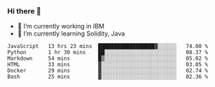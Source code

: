 ### Hi there 👋

<!--
**mathcodeman/mathcodeman** is a ✨ _special_ ✨ repository because its `README.md` (this file) appears on your GitHub profile.

Here are some ideas to get you started:

- 🔭 I’m currently working on ...
- 🌱 I’m currently learning ...
- 👯 I’m looking to collaborate on ...
- 🤔 I’m looking for help with ...
- 💬 Ask me about ...
- 📫 How to reach me: ...
- 😄 Pronouns: ...
- ⚡ Fun fact: ...
-->

- 🔭 I’m currently working in IBM
- 🌱 I’m currently learning Solidity, Java

<!--START_SECTION:waka-->

```text
JavaScript   13 hrs 23 mins  ██████████████████▓░░░░░░   74.00 %
Python       1 hr 30 mins    ██░░░░░░░░░░░░░░░░░░░░░░░   08.37 %
Markdown     54 mins         █▒░░░░░░░░░░░░░░░░░░░░░░░   05.02 %
HTML         33 mins         ▓░░░░░░░░░░░░░░░░░░░░░░░░   03.05 %
Docker       29 mins         ▓░░░░░░░░░░░░░░░░░░░░░░░░   02.74 %
Bash         25 mins         ▓░░░░░░░░░░░░░░░░░░░░░░░░   02.36 %
```

<!--END_SECTION:waka-->
